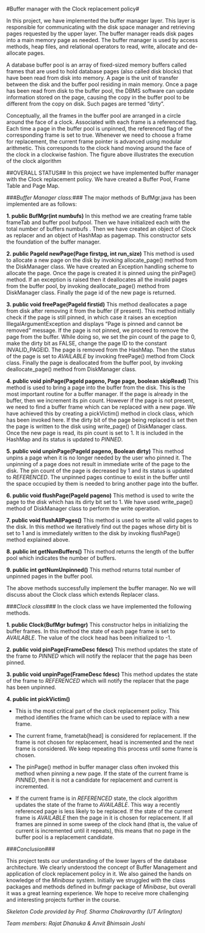 #Buffer manager with the Clock replacement policy#

In this project, we have implemented the buffer manager layer. This layer is responsible for
communicating with the disk space manager and retrieving pages requested by the upper
layer. The buffer manager reads disk pages into a main memory page as needed. The buffer
manager is used by access methods, heap files, and relational operators to read, write, allocate
and de-allocate pages.

A database buffer pool is an array of fixed-sized memory buffers called frames that are
used to hold database pages (also called disk blocks) that have been read from disk into memory.
A page is the unit of transfer between the disk and the buffer pool residing in main memory. Once
a page has been read from disk to the buffer pool, the DBMS software can update information
stored on the page, causing the copy in the buffer pool to be different from the copy on disk. Such
pages are termed “dirty”.

Conceptually, all the frames in the buffer pool are arranged in a circle around the face of a clock. Associated with each frame is a referenced flag. Each time a page in the buffer pool is unpinned, the referenced flag of the corresponding frame is set to true. Whenever we need to choose a frame for replacement, the current frame pointer is advanced using modular arithmetic. This corresponds to the clock hand moving around the face of the clock in a clockwise fashion. The figure above illustrates the execution of the clock algorithm 

##OVERALL STATUS##
In this project we have implemented buffer manager with the Clock replacement policy. We have created a Buffer Pool, Frame Table and Page Map. 

###*Buffer Manager class:*###
The major methods of BufMgr.java has been implemented are as follows: 

**1.	public BufMgr(int numbufs)** 
In this method we are creating frame table frameTab and buffer pool bufpool. Then we have initialized each with the total number of buffers numbufs . Then we have created an object of Clock as replacer and an object of HashMap as pagemap. 
This constructor sets the foundation of the buffer manager. 

**2.	public PageId newPage(Page firstpg, int run_size)**
This method is used to allocate a new page on the disk by invoking allocate_page() method from the DiskManager class. We have created an Exception handling scheme to allocate the page. Once the page is created it is pinned using the pinPage() method.
 If an exception is raised then it deallocates all the invalid pages from the buffer pool, by invoking deallocate_page() method from DiskManager class. Finally the page id of the new page is returned.

**3.	public void freePage(PageId firstid)**
This method deallocates a page from disk after removing it from the buffer (if present). This method initially check if the page is still pinned, in which case it raises an exception IllegalArgumentException and displays “Page is pinned and cannot be removed” message.
 If the page is not pinned, we proceed to remove the page from the buffer. While doing so, we set the pin count of the page to 0, make the dirty bit as FALSE, change the page ID to the constant INVALID_PAGEID. The page is removed from the HashMap. Then the status of the page is set to *AVAILABLE* by invoking freePage() method from Clock class. 
Finally the page is deallocated from the buffer pool, by invoking deallocate_page() method from DiskManager class.

**4.	public void pinPage(PageId pageno, Page page, boolean skipRead)**
This method is used to bring a page into the buffer from the disk. This is the most important routine for a buffer manager. If the page is already in the buffer, then we increment its pin count. However if the page is not present, we need to find a buffer frame which can be replaced with a new page.
 We have achieved this by creating a pickVictim() method in clock class, which has been invoked here. If the dirty bit of the page being replaced is set then the page is written to the disk using write_page() of DiskManager class.  
Once the new page is read, its pin count is set to 1. It is included in the HashMap and its status is updated to *PINNED*. 

**5.	public void unpinPage(PageId pageno,  Boolean dirty)**
This method unpins a page when it is no longer needed by the user who pinned it. The unpinning of a page does not result in immediate write of the page to the disk.
 The pin count of the page is decreased by 1 and its status is updated to *REFERENCED*. The unpinned pages continue to exist in the buffer until the space occupied by them is needed to bring another page into the buffer.

**6.	public void flushPage(PageId pageno)**
This method is used to write the page to the disk which has its dirty bit set to 1. We have used write_page() method of DiskManager class to perform the write operation.

**7.	public void flushAllPages()**
This method is used to write all valid pages to the disk. In this method we iteratively find out the pages whose dirty bit is set to 1 and is immediately written to the disk by invoking flushPage() method explained above.

**8.	public int getNumBuffers()** 
This method returns the length of the buffer pool which indicates the number of buffers.

**9.	public int getNumUnpinned()**
This method returns total number of unpinned pages in the buffer pool.

The above methods successfully implement the buffer manager. No we will discuss about the Clock class which extends Replacer class.

###*Clock class*###
 In the clock class we have implemented the following methods.

**1.	public Clock(BufMgr bufmgr)**
This constructor helps in initializing the buffer frames. In this method the state of each page frame is set to *AVAILABLE*. The value of the clock head has been initialized to -1. 

**2.	public void pinPage(FrameDesc fdesc)**
This method updates the state of the frame to *PINNED* which will notify the replacer that the page has been pinned. 

**3.	public void unpinPage(FrameDesc fdesc)**
This method updates the state of the frame to *REFERENCED* which will notify the replacer that the page has been unpinned.


**4.	public int pickVictim()**

- This is the most critical part of the clock replacement policy. This method identifies the frame which can be used to replace with a new frame.

- The current frame, frametab[head]  is considered for replacement. If the frame is not chosen for replacement, head is incremented and the next frame is considered. We keep repeating this process until some frame is chosen. 

- The pinPage() method in buffer manager class often invoked this method when pinning a new page. If the state of the current frame is *PINNED*, then it is not a candidate for replacement and current is incremented. 

- If the current frame is in *REFERENCED* state, the clock algorithm updates the state of the frame to *AVAILABLE*.  This way a recently referenced page is less likely to be replaced. 
If the state of the current frame is *AVAILABLE* then the page in it is chosen for replacement.
If all frames are pinned in some sweep of the clock hand (that is, the value of current is incremented until it repeats), this means that no page in the buffer pool is a replacement candidate.


###*Conclusion*###

This project tests our understanding of the lower layers of the database architecture. We clearly understood the concept of Buffer Management and application of clock replacement policy in it. We also gained the hands on knowledge of the *Minibase* system. Initially we struggled with the class packages and methods defined in bufmgr package of *Minibase*, but overall it was a great learning experience. We hope to receive more challenging and interesting projects further in the course.

*Skeleton Code provided by _Prof. Sharma Chakravarthy_ (UT Arlington)*

*Team members: Rajat Dhanuka & Anvit Bhimsain Joshi* 
